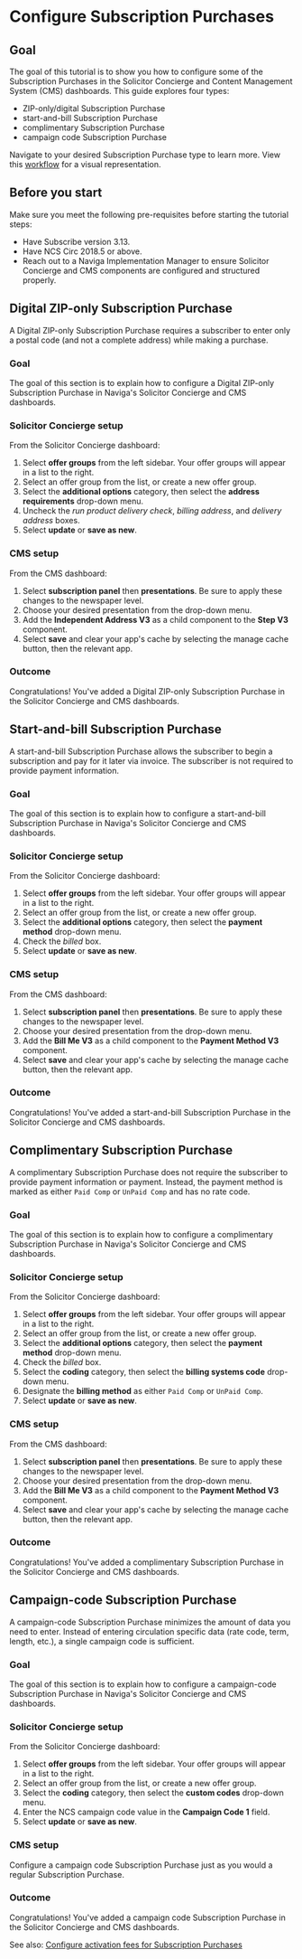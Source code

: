 # Configure Subscription Purchases

## Goal

The goal of this tutorial is to show you how to configure some of the Subscription Purchases in the Solicitor Concierge and Content Management System (CMS) dashboards. This guide explores four types:

- ZIP-only/digital Subscription Purchase
- start-and-bill Subscription Purchase
- complimentary Subscription Purchase
- campaign code Subscription Purchase

Navigate to your desired Subscription Purchase type to learn more. View this [workflow](example.com) for a visual representation.

## Before you start

Make sure you meet the following pre-requisites before starting the tutorial steps:

- Have Subscribe version 3.13.
- Have NCS Circ 2018.5 or above.
- Reach out to a Naviga Implementation Manager to ensure Solicitor Concierge and CMS components are configured and structured properly.

## Digital ZIP-only Subscription Purchase

A Digital ZIP-only Subscription Purchase requires a subscriber to enter only a postal code (and not a complete address) while making a purchase.

### Goal

The goal of this section is to explain how to configure a Digital ZIP-only Subscription Purchase in Naviga's Solicitor Concierge and CMS dashboards.

### Solicitor Concierge setup

From the Solicitor Concierge dashboard:

1. Select **offer groups** from the left sidebar. Your offer groups will appear in a list to the right.
2. Select an offer group from the list, or create a new offer group.
3. Select the **additional options** category, then select the **address requirements** drop-down menu.
4. Uncheck the _run product delivery check_, _billing address_, and _delivery address_ boxes.
5. Select **update** or **save as new**.

### CMS setup

From the CMS dashboard:

1. Select **subscription panel** then **presentations**. Be sure to apply these changes to the newspaper level.
2. Choose your desired presentation from the drop-down menu.
3. Add the **Independent Address V3** as a child component to the **Step V3** component.
4. Select **save** and clear your app's cache by selecting the manage cache button, then the relevant app.

### Outcome

Congratulations! You've added a Digital ZIP-only Subscription Purchase in the Solicitor Concierge and CMS dashboards.

## Start-and-bill Subscription Purchase

A start-and-bill Subscription Purchase allows the subscriber to begin a subscription and pay for it later via invoice. The subscriber is not required to provide payment information.  

### Goal

The goal of this section is to explain how to configure a start-and-bill Subscription Purchase in Naviga's Solicitor Concierge and CMS dashboards.

### Solicitor Concierge setup

From the Solicitor Concierge dashboard:

1. Select **offer groups** from the left sidebar. Your offer groups will appear in a list to the right.
2. Select an offer group from the list, or create a new offer group.
3. Select the **additional options** category, then select the **payment method** drop-down menu.
4. Check the _billed_ box.
5. Select **update** or **save as new**.

### CMS setup

From the CMS dashboard:

1. Select **subscription panel** then **presentations**. Be sure to apply these changes to the newspaper level.
2. Choose your desired presentation from the drop-down menu.
3. Add the **Bill Me V3** as a child component to the **Payment Method V3** component.
4. Select **save** and clear your app's cache by selecting the manage cache button, then the relevant app.

### Outcome

Congratulations! You've added a start-and-bill Subscription Purchase in the Solicitor Concierge and CMS dashboards.

## Complimentary Subscription Purchase

A complimentary Subscription Purchase does not require the subscriber to provide payment information or payment. Instead, the payment method is marked as either `Paid Comp` or `UnPaid Comp` and has no rate code.

### Goal

The goal of this section is to explain how to configure a complimentary Subscription Purchase in Naviga's Solicitor Concierge and CMS dashboards.

### Solicitor Concierge setup

From the Solicitor Concierge dashboard:

1. Select **offer groups** from the left sidebar. Your offer groups will appear in a list to the right.
2. Select an offer group from the list, or create a new offer group.
3. Select the **additional options** category, then select the **payment method** drop-down menu.
4. Check the _billed_ box.
5. Select the **coding** category, then select the **billing systems code** drop-down menu.
6. Designate the **billing method** as either `Paid Comp` or `UnPaid Comp`.
7. Select **update** or **save as new**.

### CMS setup

From the CMS dashboard:

1. Select **subscription panel** then **presentations**. Be sure to apply these changes to the newspaper level.
2. Choose your desired presentation from the drop-down menu.
3. Add the **Bill Me V3** as a child component to the **Payment Method V3** component.
4. Select **save** and clear your app's cache by selecting the manage cache button, then the relevant app.

### Outcome

Congratulations! You've added a complimentary Subscription Purchase in the Solicitor Concierge and CMS dashboards.

## Campaign-code Subscription Purchase

A campaign-code Subscription Purchase minimizes the amount of data you need to enter. Instead of entering circulation specific data (rate code, term, length, etc.), a single campaign code is sufficient.

### Goal

The goal of this section is to explain how to configure a campaign-code Subscription Purchase in Naviga's Solicitor Concierge and CMS dashboards.

### Solicitor Concierge setup

From the Solicitor Concierge dashboard:

1. Select **offer groups** from the left sidebar. Your offer groups will appear in a list to the right.
2. Select an offer group from the list, or create a new offer group.
3. Select the **coding** category, then select the **custom codes** drop-down menu.
4. Enter the NCS campaign code value in the **Campaign Code 1** field.
5. Select **update** or **save as new**.

### CMS setup

Configure a campaign code Subscription Purchase just as you would a regular Subscription Purchase.

### Outcome

Congratulations! You've added a campaign code Subscription Purchase in the Solicitor Concierge and CMS dashboards.

See also: [Configure activation fees for Subscription Purchases](example.com)